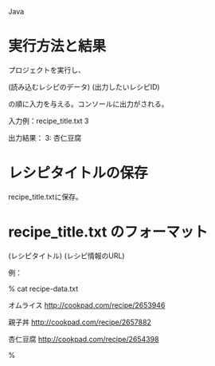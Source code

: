 Java

# 実行方法と結果
プロジェクトを実行し、

(読み込むレシピのデータ) (出力したいレシピID) 

の順に入力を与える。コンソールに出力がされる。

入力例：recipe_title.txt 3

出力結果： 3: 杏仁豆腐

# レシピタイトルの保存
recipe_title.txtに保存。

# recipe_title.txt のフォーマット
(レシピタイトル) (レシピ情報のURL)

例：

% cat recipe-data.txt

オムライス http://cookpad.com/recipe/2653946

親子丼 http://cookpad.com/recipe/2657882

杏仁豆腐 http://cookpad.com/recipe/2654398

%
